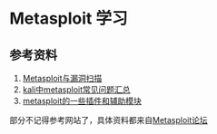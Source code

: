 # Metasploit 学习     
  
##  参考资料   

  
1. [Metasploit与漏洞扫描 ](http://www.metasploit.cn/forum.php?mod=viewthread&tid=881&highlight=%E6%BC%8F%E6%B4%9E%2Bmetasploit)  
2. [kali中metasploit常见问题汇总](http://www.metasploit.cn/forum.php?mod=viewthread&tid=821&highlight=metasploit%2Bkali)    
3. [metasploit的一些插件和辅助模块](http://www.metasploit.cn/forum.php?mod=viewthread&tid=225&highlight=metasploit%2B%E6%8F%92%E4%BB%B6)    
  
  
  部分不记得参考网站了，具体资料都来自[Metasploit论坛](http://www.metasploit.cn/)
  

  

